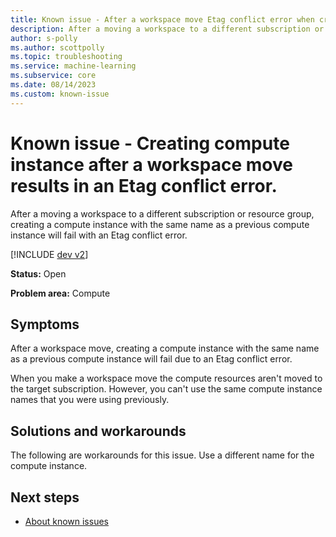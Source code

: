 ```yaml
---
title: Known issue - After a workspace move Etag conflict error when creating a compute instance with the same name.
description: After a moving a workspace to a different subscription or resource group, creating a compute instance with the same name as a previous compute instance will fail with an Etag conflict error.
author: s-polly
ms.author: scottpolly
ms.topic: troubleshooting  
ms.service: machine-learning
ms.subservice: core
ms.date: 08/14/2023
ms.custom: known-issue
---
```


# Known issue  - Creating compute instance after a workspace move results in an Etag conflict error.

After a moving a workspace to a different subscription or resource group, creating a compute instance with the same name as a previous compute instance will fail with an Etag conflict error.


[!INCLUDE [dev v2](../includes/machine-learning-dev-v2.md)]
<!--- Choose the correct include --->

**Status:** Open

**Problem area:** Compute

## Symptoms

After a workspace move, creating a compute instance with the same name as a previous compute instance will fail due to an Etag conflict error.

When you make a workspace move the compute resources aren't moved to the target subscription. However, you can't use the same compute instance names that you were using previously. 


## Solutions and workarounds

The following are workarounds for this issue. Use a different name for the compute instance.

## Next steps

- [About known issues](azureml-known-issues.md)
